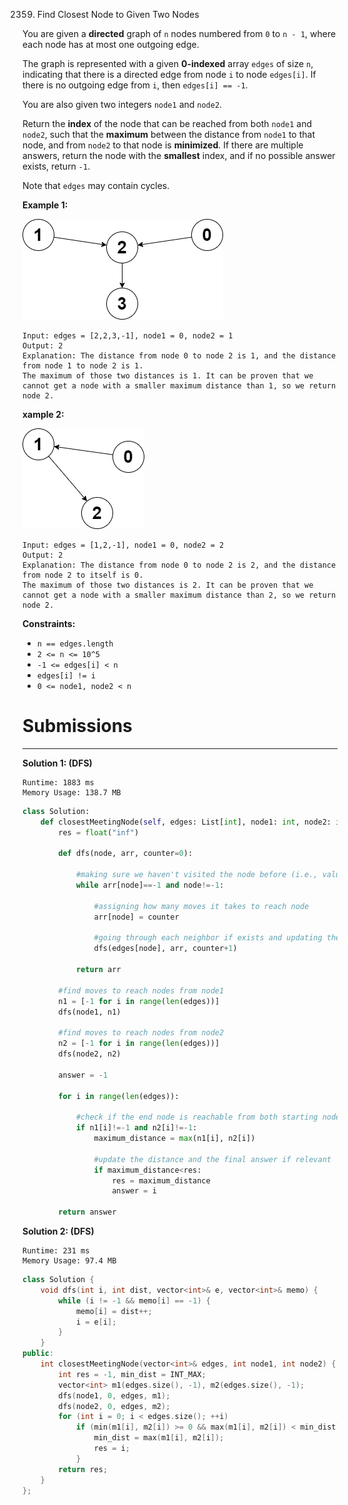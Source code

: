 2359. Find Closest Node to Given Two Nodes

You are given a **directed** graph of `n` nodes numbered from `0` to `n - 1`, where each node has at most one outgoing edge.

The graph is represented with a given **0-indexed** array `edges` of size `n`, indicating that there is a directed edge from node `i` to node `edges[i]`. If there is no outgoing edge from `i`, then `edges[i] == -1`.

You are also given two integers `node1` and `node2`.

Return the **index** of the node that can be reached from both `node1` and `node2`, such that the **maximum** between the distance from `node1` to that node, and from `node2` to that node is **minimized**. If there are multiple answers, return the node with the **smallest** index, and if no possible answer exists, return `-1`.

Note that `edges` may contain cycles.

 

**Example 1:**

![2359_graph4drawio-2.png](img/2359_graph4drawio-2.png)
```
Input: edges = [2,2,3,-1], node1 = 0, node2 = 1
Output: 2
Explanation: The distance from node 0 to node 2 is 1, and the distance from node 1 to node 2 is 1.
The maximum of those two distances is 1. It can be proven that we cannot get a node with a smaller maximum distance than 1, so we return node 2.
```

**xample 2:**

![2359_graph4drawio-4.png](img/2359_graph4drawio-4.png)
```
Input: edges = [1,2,-1], node1 = 0, node2 = 2
Output: 2
Explanation: The distance from node 0 to node 2 is 2, and the distance from node 2 to itself is 0.
The maximum of those two distances is 2. It can be proven that we cannot get a node with a smaller maximum distance than 2, so we return node 2.
```

**Constraints:**

* `n == edges.length`
* `2 <= n <= 10^5`
* `-1 <= edges[i] < n`
* `edges[i] != i`
* `0 <= node1, node2 < n`

# Submissions
---
**Solution 1: (DFS)**
```
Runtime: 1883 ms
Memory Usage: 138.7 MB
```
```python
class Solution:
    def closestMeetingNode(self, edges: List[int], node1: int, node2: int) -> int:
        res = float("inf")
        
        def dfs(node, arr, counter=0):
            
			#making sure we haven't visited the node before (i.e., value in the array != -1)
            while arr[node]==-1 and node!=-1:
                
				#assigning how many moves it takes to reach node 
                arr[node] = counter
			
				#going through each neighbor if exists and updating the counter 
                dfs(edges[node], arr, counter+1)

            return arr
        
		#find moves to reach nodes from node1
        n1 = [-1 for i in range(len(edges))]
        dfs(node1, n1)
		
		#find moves to reach nodes from node2
        n2 = [-1 for i in range(len(edges))]
        dfs(node2, n2)
                    
        answer = -1
        
        for i in range(len(edges)):
		
			#check if the end node is reachable from both starting nodes
            if n1[i]!=-1 and n2[i]!=-1:
                maximum_distance = max(n1[i], n2[i])
				
				#update the distance and the final answer if relevant
                if maximum_distance<res:
                    res = maximum_distance
                    answer = i
                
        return answer
```

**Solution 2: (DFS)**
```
Runtime: 231 ms
Memory Usage: 97.4 MB
```
```c++
class Solution {
    void dfs(int i, int dist, vector<int>& e, vector<int>& memo) {
        while (i != -1 && memo[i] == -1) {
            memo[i] = dist++;
            i = e[i];
        }
    }
public:
    int closestMeetingNode(vector<int>& edges, int node1, int node2) {
        int res = -1, min_dist = INT_MAX;
        vector<int> m1(edges.size(), -1), m2(edges.size(), -1);
        dfs(node1, 0, edges, m1);
        dfs(node2, 0, edges, m2);
        for (int i = 0; i < edges.size(); ++i)
            if (min(m1[i], m2[i]) >= 0 && max(m1[i], m2[i]) < min_dist) {
                min_dist = max(m1[i], m2[i]);
                res = i;
            }
        return res;
    }
};
```
